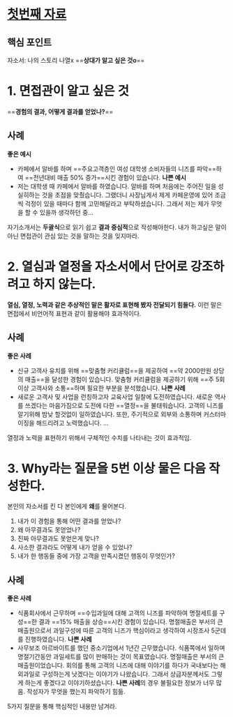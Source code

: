 
# [첫번째 자료](https://www.youtube.com/watch?v=eGv5EAMF8OQ)

## 핵심 포인트
자소서: 나의 스토리 나열x ==**상대가 알고 싶은 것o**==
# 1. 면접관이 알고 싶은 것
==**경험의 결과, 어떻게 결과를 얻었나?**==
## 사례
**좋은 예시**
- 카페에서 알바를 하며 ==주요고객층인 여성 대학생 소비자들의 니즈를 파악==하여 ==전년대비 매출 50% 증가==시킨 경험이 있습니다.
**나쁜 예시**
- 저는 대학생 때 카페에서 알바를 하였습니다. 알바를 하며 처음에는 주어진 일을 성실히하는 것을 초점을 맞췄습니다. 그랬더니 사장님게서 제게 카페운영에 있어 조금씩 걱정이 있을 때마다 함께 고민해달라고 부탁하셨습니다. 그래서 저는 제가 무엇을 할 수 있을까 생각하던 중...

자기소개서는 **두괄식**으로 읽기 쉽고 **결과 중심적**으로 작성해야한다. 내가 하고싶은 말이 아닌 면접관이 관심 있는 것을 말하는 것을 잊지마라.

# 2. 열심과 열정을 자소서에서 단어로 강조하려고 하지 않는다.
**열심, 열정, 노력과 같은 추상적인 말은 활자로 표현해 봤자 전달되기 힘들다.** 이런 말은 면접에서 비언어적 표현과 같이 활용해야 효과적이다.

## 사례
**좋은 사례**
- 신규 고객사 유치를 위해 ==맞춤형 커리큘럼==을 제공하여 ==약 2000만원 상당의 매출==을 달성한 경험이 있습니다. 맞춤형 커리큘럼을 제공하기 위해 ==주 5회이상 고객사와 소통==하며 필요한 부분을 분석했습니다.
**나쁜 사례**
- 새로운 고객사 및 사업을 런칭하고자 교육사업 일찰에 도전하였습니다. 새로운 역사를 쓰겠다는 마음가짐으로 도전에 다한 ==열정==을 불태워습니다. 고객의 니즈를 알기위해 밤낮 할것없이 일하였습니다. 또한, 주기적으로 외부와 소통하며 커스터마이징을 해드리려고 노력했습니다. ...

열정과 노력을 표현하기 위해서 구체적인 수치를 나타내는 것이 효과적임.

# 3. Why라는 질문을 5번 이상 물은 다음 작성한다.
본인의 자소서를 킨 다 본인에게 **왜**를 물어본다.
1. 내가 이 경험을 통해 어떤 결과를 얻었나?
2. 왜 아무결과도 못얻었나?
3. 진짜 아무결과도 못얻은게 맞나?
4. 사소한 결과라도 어떻게 내가 얻을 수 있었나?
5. 내가 한 행동들 중에 가장 고객을 만족시켰던 행동이 무엇인가?

## 사례
**좋은 사례**
- 식품회사에서 근무하며 ==수입과일에 대해 고객의 니즈를 파악하여 명절세트를 구성==한 결과 ==15% 매출을 상승==시킨 경험이 있습니다. 명절매출은 부서의 큰 매출원으로서 과일구성에 따른 고객의 니즈가 핵심이라고 생각하여 시장조사 5군데를 진행하였습니다.
**나쁜 사례**
- 사무보조 아르바이트를 했던 중소기업에서 1년간 근무했습니다. 식품쪽에서 일하며 명절기간동안 과일세트를 많이 판매하는 것이 목표였습니다. 명절매출은 부서의 큰 매출원이었습니다. 회의를 통해 고객의 니즈에 대해 이야기를 하다가 국내보다는 해외과일로 구성하는게 낫겠다는 이야기가 나왔습니다. 그래서 상급자분께서도 그렇게 하는게 좋겠다고 이야기하셨습니다.
**나쁜 사례**의 경우 불필요한 정보가 너무 많음. 작성자가 무엇을 했는지 파악하기 힘듦.

5가지 질문을 통해 핵심적인 내용만 남겨라. 